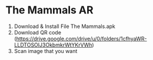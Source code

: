 # The Mammals AR
1. Download & Install File The Mammals.apk
2. Download QR code (https://drive.google.com/drive/u/0/folders/1cfhyaWR-LLDTOSOIJ3OkbmkrWtYKrVWh)
3. Scan image that you want
